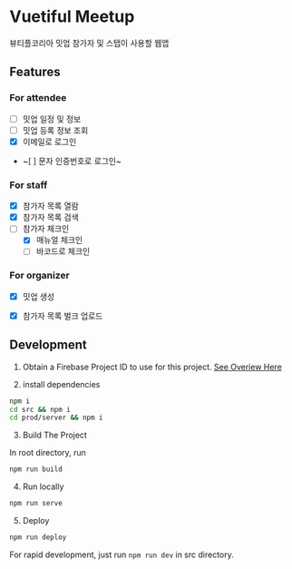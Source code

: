 # Vuetiful Meetup

뷰티플코리아 밋업 참가자 및 스탭이 사용할 웹앱

## Features

### For attendee
- [ ] 밋업 일정 및 정보
- [ ] 밋업 등록 정보 조회
- [x] 이메일로 로그인
- ~[ ] 문자 인증번호로 로그인~

### For staff
- [x] 참가자 목록 열람
- [x] 참가자 목록 검색
- [ ] 참가자 체크인
  * [x] 매뉴얼 체크인
  * [ ] 바코드로 체크인

### For organizer
- [x] 밋업 생성
- [x] 참가자 목록 벌크 업로드


## Development

1. Obtain a Firebase Project ID to use for this project. [See Overiew Here](#firebase-project-setup)

2. install dependencies
```bash
npm i
cd src && npm i
cd prod/server && npm i
```

3. Build The Project

In root directory, run
```bash
npm run build
```

4. Run locally
```bash
npm run serve
```

5. Deploy
```bash
npm run deploy
```

For rapid development, just run `npm run dev` in src directory.
